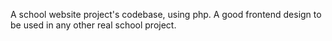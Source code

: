 A school website project's codebase, using php.
A good frontend design to be used in any other real school project. 

